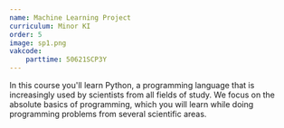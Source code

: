 ```yaml
---
name: Machine Learning Project
curriculum: Minor KI
order: 5
image: sp1.png
vakcode:
    parttime: 50621SCP3Y
---
```


In this course you'll learn Python, a programming language that is increasingly used by scientists from all fields of study. We focus on the absolute basics of programming, which you will learn while doing programming problems from several scientific areas.
